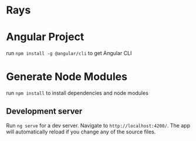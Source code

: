 # Rays

# Angular Project

run `npm install -g @angular/cli` to get Angular CLI

# Generate Node Modules

run `npm install` to install dependencies and node modules

## Development server

Run `ng serve` for a dev server. Navigate to `http://localhost:4200/`. The app will automatically reload if you change any of the source files.
